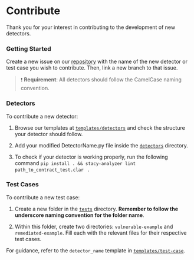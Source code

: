 # Contribute

Thank you for your interest in contributing to the development of new detectors.

### Getting Started

Create a new issue on our [repository](https://github.com/CoinFabrik/stacy) with the name of the new detector or test case you wish to contribute. Then, link a new branch to that issue.

> :exclamation: **Requirement**: All detectors should follow the CamelCase naming convention.

### Detectors

To contribute a new detector:

1. Browse our templates at [`templates/detectors`](https://github.com/CoinFabrik/stacy/tree/main/templates/detectors) and check the structure your detector should follow. 

2. Add your modified DetectorName.py file inside the [`detectors`](https://github.com/CoinFabrik/stacy/tree/main/src/stacy_analyzer/detectors) directory.

3. To check if your detector is working properly, run the following command `pip install . && stacy-analyzer lint path_to_contract_test.clar ` .

### Test Cases

To contribute a new test case:

1. Create a new folder in the [`tests`](https://github.com/CoinFabrik/stacy/tree/main/tests) directory. **Remember to follow the underscore naming convention for the folder name**.

2. Within this folder, create two directories: `vulnerable-example` and `remediated-example`. Fill each with the relevant files for their respective test cases. 

For guidance, refer to the `detector_name` template in [`templates/test-case`](https://github.com/CoinFabrik/stacy/tree/main/templates/tests).
